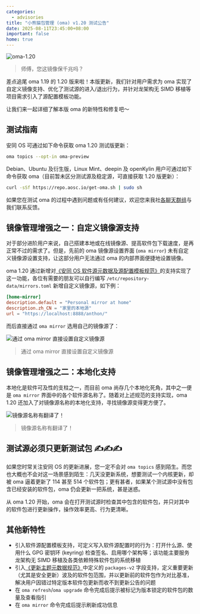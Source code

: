 ```yaml
---
categories:
  - advisories
title: "小熊猫包管理 (oma) v1.20 测试公告"
date: 2025-08-11T23:45:00+08:00
important: false
home: true
---
```


![oma-1.20](/assets/news/oma-1.20.webp)

> 师傅，您这镜像保千兆吗？

差点追尾 oma 1.19 的 1.20 版来啦！本版更新，我们针对用户需求为 oma 实现了自定义镜像支持、优化了测试源的进入/退出行为，并针对龙架构无 SIMD 移植等项目需求引入了源配置模板功能。

让我们来一起详细了解本版 oma 的新特性和修复吧～

测试指南
---

安同 OS 可通过如下命令获取 oma 1.20 测试版更新：

```bash 
oma topics --opt-in oma-preview
``` 

Debian、Ubuntu 及衍生版，Linux Mint、deepin 及 openKylin 用户可通过如下命令获取 oma（目前暂未区分测试源及稳定源，可直接获取 1.20 版更新）：

```bash 
curl -sSf https://repo.aosc.io/get-oma.sh | sudo sh
``` 

如果您在测试 oma 的过程中遇到问题或有任何建议，欢迎您来我社[各聊天群组](https://aosc.io/contact)与我们联系反馈。

镜像管理增强之一：自定义镜像源支持
---

对于部分进阶用户来说，自己搭建本地或在线镜像源、提高软件包下载速度，是再正常不过的需求了。但是，先前的 oma 镜像源设置界面 (`oma mirror`) 未有自定义镜像源设置支持，让这部分用户无法通过 oma 的内部界面便捷地设置镜像。

oma 1.20 通过新增对[《安同 OS 软件源元数据及源配置模板规范》](https://wiki.aosc.io/zh/developer/packaging/repository-metadata-and-templates/)的支持实现了这一功能，各位有需要的朋友可以自行编写 `/etc/repository-data/mirrors.toml` 新增自定义镜像源，如下例：

```toml
[home-mirror]
description.default = "Personal mirror at home"
description.zh_CN = "家里的本地源"
url = "https://localhost:8888/anthon/"
```

而后直接通过 `oma mirror` 选用自己的镜像源了：

![通过 oma mirror 直接设置自定义镜像源](/assets/news/oma-1.20-custom-mirror.webp)
> 通过 oma mirror 直接设置自定义镜像源

镜像管理增强之二：本地化支持
---

本地化是软件可及性的支柱之一，而目前 oma 尚存几个本地化死角，其中之一便是 `oma mirror` 界面中的各个软件源名称了。随着对上述规范的支持实现，oma 1.20 还加入了对镜像源名称的本地化支持，寻找镜像源变得更方便了。

![镜像源名称有翻译了！](/assets/news/oma-1.20-localised-mirror.webp)
> 镜像源名称有翻译了！

测试源必须只更新测试包 ✍️✍️✍️
---

如果您时常关注安同 OS 的更新进展，您一定不会对 `oma topics` 感到陌生。而您也大概也不会对这一场景感到陌生：几天没更新系统，想要测试一个内核更新，却被 oma 逼着更新了 114 甚至 514 个软件包；更有甚者，如果某个测试源中没有包含已经安装的软件包，oma 仍会更新一把系统，甚是迷惑。

从 oma 1.20 开始，oma 会在打开测试源时检查其中包含的软件包，并只对其中的软件包进行更新操作，操作效率更高、行为更清晰。

其他新特性
---

- 引入软件源配置模板支持，可定义写入软件源配置时的行为：打开什么源、使用什么 GPG 密钥环 (keyring) 检查签名、启用哪个架构等；该功能主要服务龙架构无 SIMD 移植及各类依赖特殊软件包的系统移植
- 引入[《更新主题元数据规范》](https://wiki.aosc.io/zh/developer/packaging/topic-update-manifest/#gui-fan-geng-xin-packages-v2)中定义的 `packages-v2` 字段支持，定义重要更新（尤其是安全更新）波及的软件包范围，并以更新前的软件包作为对比基准，解决用户因错过特定版本软件包更新而收不到更新公告的问题
- 在 `oma refresh`/`oma upgrade` 命令完成后提示被标记为版本锁定的软件包的数量及查看指引
- 在 `oma mirror` 命令完成后提示刷新成功信息